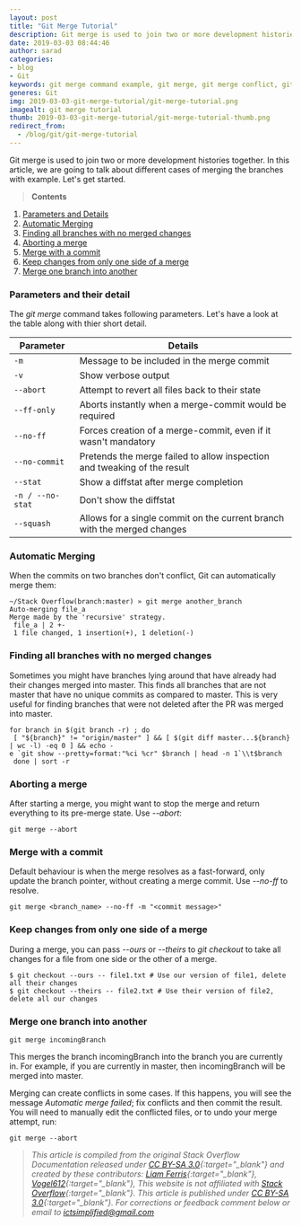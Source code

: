 ```yaml
---
layout: post
title: "Git Merge Tutorial"
description: Git merge is used to join two or more development histories together. In this article, we are going to talk about different cases of merging the branches with example.
date: 2019-03-03 08:44:46
author: sarad
categories:
- blog
- Git
keywords: git merge command example, git merge, git merge conflict, git merge tutorial, git merge commit, git merge branch into master, git merge remote branch
generes: Git
img: 2019-03-03-git-merge-tutorial/git-merge-tutorial.png
imagealt: git merge tutorial
thumb: 2019-03-03-git-merge-tutorial/git-merge-tutorial-thumb.png
redirect_from:
  - /blog/git/git-merge-tutorial
---
```


Git merge is used to join two or more development histories together. In this article, we are going to talk about different cases of merging the branches with example. <!--more--> Let's get started.

>**Contents**
1. [Parameters and Details](#parameter-detail)
2. [Automatic Merging](#automatic-merge)
3. [Finding all branches with no merged changes](#find-branches-with-no-merged-changes)
4. [Aborting a merge](#aborting-merge)
5. [Merge with a commit](#merge-with-commit)
6. [Keep changes from only one side of a merge](#keep-changes-from-one-side)
7. [Merge one branch into another](#merge-into-another-branch)

### <a class="anchor" name="parameter-detail"></a>Parameters and their detail

The *git merge* command takes following parameters. Let's have a look at the table along with thier short detail.

| Parameter | Details |
| --- | --- |
| `-m` | Message to be included in the merge commit |
| `-v` | Show verbose output |
| `--abort` | Attempt to revert all files back to their state |
| `--ff-only` | Aborts instantly when a merge-commit would be required |
| `--no-ff` | Forces creation of a merge-commit, even if it wasn't mandatory |
| `--no-commit` | Pretends the merge failed to allow inspection and tweaking of the result |
| `--stat` | Show a diffstat after merge completion |
| `-n / --no-stat` | Don't show the diffstat |
| `--squash` | Allows for a single commit on the current branch with the merged changes |

### <a class="anchor" name="automatic-merge"></a>Automatic Merging

When the commits on two branches don't conflict, Git can automatically merge them:

```
~/Stack Overflow(branch:master) » git merge another_branch
Auto-merging file_a
Merge made by the 'recursive' strategy.
 file_a | 2 +-
 1 file changed, 1 insertion(+), 1 deletion(-)
```

### <a class="anchor" name="find-branches-with-no-merged-changes"></a>Finding all branches with no merged changes

Sometimes you might have branches lying around that have already had their changes merged into master. This finds all branches that are not master that have no unique commits as compared to master. This is very useful for finding branches that were not deleted after the PR was merged into master.

```
for branch in $(git branch -r) ; do
 [ "${branch}" != "origin/master" ] && [ $(git diff master...${branch} | wc -l) -eq 0 ] && echo -
e `git show --pretty=format:"%ci %cr" $branch | head -n 1`\\t$branch
 done | sort -r
```

### <a class="anchor" name="aborting-merge"></a>Aborting a merge

After starting a merge, you might want to stop the merge and return everything to its pre-merge state. Use *--abort*:

```
git merge --abort
```

### <a class="anchor" name="merge-with-commit"></a>Merge with a commit

Default behaviour is when the merge resolves as a fast-forward, only update the branch pointer, without creating a merge commit. Use *--no-ff* to resolve.

```
git merge <branch_name> --no-ff -m "<commit message>"
```

### <a class="anchor" name="keep-changes-from-one-side"></a>Keep changes from only one side of a merge

During a merge, you can pass *--ours* or *--theirs* to *git checkout* to take all changes for a file from one side or the other of a merge.

```
$ git checkout --ours -- file1.txt # Use our version of file1, delete all their changes
$ git checkout --theirs -- file2.txt # Use their version of file2, delete all our changes
```

### <a class="anchor" name="merge-into-another-branch"></a>Merge one branch into another


```
git merge incomingBranch
```
This merges the branch incomingBranch into the branch you are currently in. For example, if you are currently in master, then incomingBranch will be merged into master.

Merging can create conflicts in some cases. If this happens, you will see the message *Automatic merge failed*; fix conflicts and then commit the result. You will need to manually edit the conflicted files, or to undo your merge attempt, run:

```
git merge --abort
```

>*This article is compiled from the original Stack Overflow Documentation released under 
[CC BY-SA 3.0](https://creativecommons.org/licenses/by-sa/3.0/){:target="_blank"}
and created by these contributors: 
[Liam Ferris](https://stackoverflow.com/users/5363885/){:target="_blank"},
[Vogel612](https://stackoverflow.com/users/1803692/){:target="_blank"},
This website is not affiliated with
[Stack Overflow](https://stackoverflow.com/){:target="_blank"}.
This article is published under
[CC BY-SA 3.0](https://creativecommons.org/licenses/by-sa/3.0/){:target="_blank"}.
For corrections or feedback comment below or email to
<a href="mailto:ictsimplified@gmail.com?Subject=Feedback on Git Merge" target="_top">ictsimplified@gmail.com</a>*

